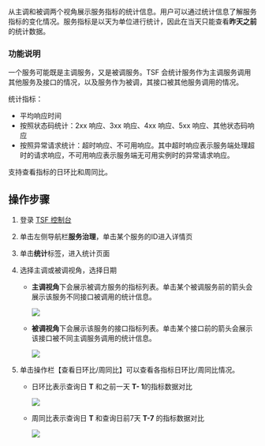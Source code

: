从主调和被调两个视角展示服务指标的统计信息。用户可以通过统计信息了解服务指标的变化情况。服务指标是以天为单位进行统计，因此在当天只能查看**昨天之前**的统计数据。

### 功能说明

一个服务可能既是主调服务，又是被调服务。TSF 会统计服务作为主调服务调用其他服务及接口的情况，以及服务作为被调，其接口被其他服务调用的情况。

统计指标：

- 平均响应时间
- 按照状态码统计：2xx 响应、3xx 响应、4xx 响应、5xx 响应、其他状态码响应
- 按照异常请求统计：超时响应、不可用响应。其中超时响应表示服务端处理超时的请求响应，不可用响应表示服务端无可用实例时的异常请求响应。

支持查看指标的日环比和周同比。



## 操作步骤

1. 登录 [TSF 控制台](https://console.cloud.tencent.com/tsf)

2. 单击左侧导航栏**服务治理**，单击某个服务的ID进入详情页

3. 单击**统计**标签，进入统计页面

4. 选择主调或被调视角，选择日期

   - **主调视角**下会展示被调方服务的指标列表。单击某个被调服务前的箭头会展示该服务不同接口被调用的统计信息。

     ![](https://main.qcloudimg.com/raw/76db0f06e4afda26677d5e4e86ee8457.png)

   - **被调视角**下会展示该服务的接口指标列表。单击某个接口前的箭头会展示该接口被不同主调服务调用的统计信息。

     ![](https://main.qcloudimg.com/raw/f8b80422acb25c566f84463a12549911.png)

5. 单击操作栏【查看日环比/周同比】可以查看各指标日环比/周同比情况。

   - 日环比表示查询日 **T** 和之前一天 **T- 1**的指标数据对比

     ![](https://main.qcloudimg.com/raw/6fec4fd24a9148be8bb384bd6ecf4591.png)

   - 周同比表示查询日 **T** 和查询日前7天 **T-7** 的指标数据对比

     ![](https://main.qcloudimg.com/raw/2de287f76a0ad081b64f06b8265a7e2f.png)

